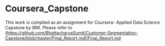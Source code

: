 # Coursera_Capstone
This work is compiled as an assignment for Coursera- Applied Data Science Capstone by IBM.
Please refer to (https://github.com/BhattacharyaSumit/Customer-Segmentation-Capstone/blob/master/Final_Report.md!)Final_Report.md
